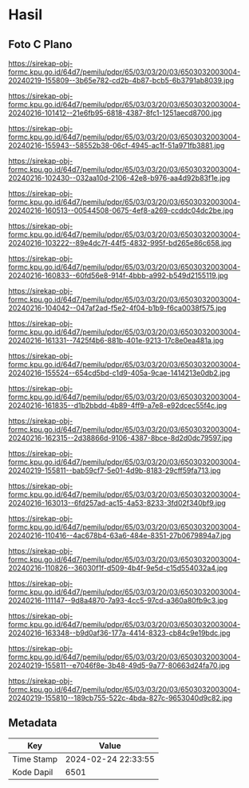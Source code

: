 # Hasil

## Foto C Plano

https://sirekap-obj-formc.kpu.go.id/64d7/pemilu/pdpr/65/03/03/20/03/6503032003004-20240219-155809--3b65e782-cd2b-4b87-bcb5-6b3791ab8039.jpg

https://sirekap-obj-formc.kpu.go.id/64d7/pemilu/pdpr/65/03/03/20/03/6503032003004-20240216-101412--21e6fb95-6818-4387-8fc1-1251aecd8700.jpg

https://sirekap-obj-formc.kpu.go.id/64d7/pemilu/pdpr/65/03/03/20/03/6503032003004-20240216-155943--58552b38-06cf-4945-ac1f-51a971fb3881.jpg

https://sirekap-obj-formc.kpu.go.id/64d7/pemilu/pdpr/65/03/03/20/03/6503032003004-20240216-102430--032aa10d-2106-42e8-b976-aa4d92b83f1e.jpg

https://sirekap-obj-formc.kpu.go.id/64d7/pemilu/pdpr/65/03/03/20/03/6503032003004-20240216-160513--00544508-0675-4ef8-a269-ccddc04dc2be.jpg

https://sirekap-obj-formc.kpu.go.id/64d7/pemilu/pdpr/65/03/03/20/03/6503032003004-20240216-103222--89e4dc7f-44f5-4832-995f-bd265e86c658.jpg

https://sirekap-obj-formc.kpu.go.id/64d7/pemilu/pdpr/65/03/03/20/03/6503032003004-20240216-160833--60fd56e8-914f-4bbb-a992-b549d2155119.jpg

https://sirekap-obj-formc.kpu.go.id/64d7/pemilu/pdpr/65/03/03/20/03/6503032003004-20240216-104042--047af2ad-f5e2-4f04-b1b9-f6ca0038f575.jpg

https://sirekap-obj-formc.kpu.go.id/64d7/pemilu/pdpr/65/03/03/20/03/6503032003004-20240216-161331--7425f4b6-881b-401e-9213-17c8e0ea481a.jpg

https://sirekap-obj-formc.kpu.go.id/64d7/pemilu/pdpr/65/03/03/20/03/6503032003004-20240216-155524--654cd5bd-c1d9-405a-9cae-1414213e0db2.jpg

https://sirekap-obj-formc.kpu.go.id/64d7/pemilu/pdpr/65/03/03/20/03/6503032003004-20240216-161835--d1b2bbdd-4b89-4ff9-a7e8-e92dcec55f4c.jpg

https://sirekap-obj-formc.kpu.go.id/64d7/pemilu/pdpr/65/03/03/20/03/6503032003004-20240216-162315--2d38866d-9106-4387-8bce-8d2d0dc79597.jpg

https://sirekap-obj-formc.kpu.go.id/64d7/pemilu/pdpr/65/03/03/20/03/6503032003004-20240219-155811--bab59cf7-5e01-4d9b-8183-29cff59fa713.jpg

https://sirekap-obj-formc.kpu.go.id/64d7/pemilu/pdpr/65/03/03/20/03/6503032003004-20240216-163013--6fd257ad-ac15-4a53-8233-3fd02f340bf9.jpg

https://sirekap-obj-formc.kpu.go.id/64d7/pemilu/pdpr/65/03/03/20/03/6503032003004-20240216-110416--4ac678b4-63a6-484e-8351-27b0679894a7.jpg

https://sirekap-obj-formc.kpu.go.id/64d7/pemilu/pdpr/65/03/03/20/03/6503032003004-20240216-110826--36030f1f-d509-4b4f-9e5d-c15d554032a4.jpg

https://sirekap-obj-formc.kpu.go.id/64d7/pemilu/pdpr/65/03/03/20/03/6503032003004-20240216-111147--9d8a4870-7a93-4cc5-97cd-a360a80fb9c3.jpg

https://sirekap-obj-formc.kpu.go.id/64d7/pemilu/pdpr/65/03/03/20/03/6503032003004-20240216-163348--b9d0af36-177a-4414-8323-cb84c9e19bdc.jpg

https://sirekap-obj-formc.kpu.go.id/64d7/pemilu/pdpr/65/03/03/20/03/6503032003004-20240219-155811--e7046f8e-3b48-49d5-9a77-80663d24fa70.jpg

https://sirekap-obj-formc.kpu.go.id/64d7/pemilu/pdpr/65/03/03/20/03/6503032003004-20240219-155810--189cb755-522c-4bda-827c-9653040d9c82.jpg


## Metadata

| Key        | Value               |
| ---------- | ------------------- |
| Time Stamp | 2024-02-24 22:33:55 |
| Kode Dapil | 6501                |



